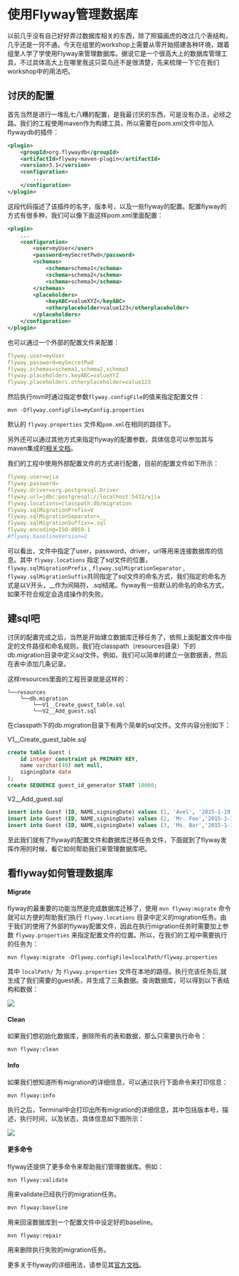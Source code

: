 # 使用Flyway管理数据库

以前几乎没有自己好好弄过数据库相关的东西，除了照猫画虎的改过几个表结构，几乎还是一窍不通。今天在组里的workshop上需要从零开始搭建各种环境，跟着组里人学了学使用Flyway来管理数据库。据说它是一个很高大上的数据库管理工具，不过具体高大上在哪里我这只菜鸟还不是很清楚，先来梳理一下它在我们workshop中的用法吧。

## **讨厌的配置**

首先当然是进行一堆乱七八糟的配置，是我最讨厌的东西，可是没有办法，必经之路。我们的工程使用maven作为构建工具，所以需要在pom.xml文件中加入flywaydb的插件：

``` xml
<plugin>
    <groupId>org.flywaydb</groupId>
    <artifactId>flyway-maven-plugin</artifactId>
    <version>3.1</version>
    <configuration>
        ....
    </configuration>
</plugin>
```

这段代码描述了该插件的名字，版本号，以及一些flyway的配置。配置flyway的方式有很多种，我们可以像下面这样pom.xml里面配置：

``` xml
<plugin>
    ...
    <configuration>
        <user>myUser</user>
        <password>mySecretPwd</password>
        <schemas>
            <schema>schema1</schema>
            <schema>schema2</schema>
            <schema>schema3</schema>
        </schemas>
        <placeholders>
            <keyABC>valueXYZ</keyABC>
            <otherplaceholder>value123</otherplaceholder>
        </placeholders>
    </configuration>
</plugin>
```

也可以通过一个外部的配置文件来配置：

``` yml
flyway.user=myUser
flyway.password=mySecretPwd
flyway.schemas=schema1,schema2,schema3
flyway.placeholders.keyABC=valueXYZ
flyway.placeholders.otherplaceholder=value123
```

然后执行mvn时通过指定参数`flyway.configFile`的值来指定配置文件：

```
mvn -Dflyway.configFile=myConfig.properties
```

默认的 `flyway.properties` 文件和`pom.xml`在相同的路径下。

另外还可以通过其他方式来指定flyway的配置参数，具体信息可以参加其与maven集成的[相关文档](http://flywaydb.org/documentation/maven/)。

我们的工程中使用外部配置文件的方式进行配置，目前的配置文件如下所示：

``` yml
flyway.user=wjia
flyway.password=
flyway.driver=org.postgresql.Driver
flyway.url=jdbc:postgresql://localhost:5432/wjia
flyway.locations=classpath:db/migration
flyway.sqlMigrationPrefix=V
flyway.sqlMigrationSeparator=__
flyway.sqlMigrationSuffix>=.sql
flyway.encoding=ISO-8859-1
#flyway.baselineVersion=2
```

可以看出，文件中指定了user，password，driver，url等用来连接数据库的信息。其中 `flyway.locations` 指定了sql文件的位置， `flyway.sqlMigrationPrefix` ,
`flyway.sqlMigrationSeparator` , `flyway.sqlMigrationSuffix`共同指定了sql文件的命名方式，我们指定的命名方式是以V开头，__作为间隔符，.sql结尾。flyway有一些默认的命名的命名方式，如果不符合规定会造成操作的失败。

## **建sql吧**

讨厌的配置完成之后，当然是开始建立数据库迁移任务了，依照上面配置文件中指定的文件路径和命名规则，我们在classpath（resources目录）下的db.migration目录中定义sql文件。例如，我们可以简单的建立一张数据表，然后在表中添加几条记录。

这样resources里面的工程目录就是这样的：

```
└──resources
    └──db.migration
        └──V1__Create_guest_table.sql
        └──V2__Add_guest.sql
```

在classpath下的db.migration目录下有两个简单的sql文件。文件内容分别如下：

V1__Create_guest_table.sql

``` sql
create table Guest (
	id integer constraint pk PRIMARY KEY,
	name varchar(40) not null,
	signingDate date
);
create SEQUENCE guest_id_generator START 10000;
```

V2__Add_guest.sql

``` sql
insert into Guest (ID, NAME,signingDate) values (1, 'Axel', '2015-1-19');
insert into Guest (ID, NAME,signingDate) values (2, 'Mr. Foo','2015-1-19');
insert into Guest (ID, NAME,signingDate) values (3, 'Ms. Bar','2015-1-19');
```

至此我们就有了flyway的配置文件和数据库迁移任务文件，下面就到了flyway发挥作用的时候，看它如何帮助我们来管理数据库吧。

## **看flyway如何管理数据库**

#### **Migrate**

flyway的最重要的功能当然是完成数据库迁移了，使用 `mvn flyway:migrate` 命令就可以方便的帮助我们执行 `flyway.locations` 目录中定义的migration任务。由于我们的使用了外部的flyway配置文件，因此在执行migration任务时需要加上参数 `flyway.properties` 来指定配置文件的位置。所以，在我们的工程中需要执行的任务为：

    mvn flyway:migrate -Dflyway.configFile=localPath/flyway.properties
	
其中 `localPath/` 为 `flyway.properties` 文件在本地的路径。执行完该任务后,就生成了我们需要的guest表，并生成了三条数据。查询数据库，可以得到以下表结构和数据：

![](/images/img_for_flyway/table.jpg)

#### **Clean**

如果我们想初始化数据库，删除所有的表和数据，那么只需要执行命令：

```
mvn flyway:clean
```

#### **Info**

如果我们想知道所有migration的详细信息，可以通过执行下面命令来打印信息：

```
mvn flyway:info
```

执行之后，Terminal中会打印出所有migration的详细信息，其中包括版本号，描述，执行时间，以及状态，具体信息如下图所示：

![](/images/img_for_flyway/info.jpg)

#### **更多命令**

flyway还提供了更多命令来帮助我们管理数据库。例如：

```
mvn flyway:validate
```

用来validate已经执行的migration任务。

``` bash
mvn flyway:baseline
```

用来回滚数据库到一个配置文件中设定好的baseline。

```
mvn flyway:repair
```

用来删除执行失败的migration任务。

更多关于flyway的详细用法，请参见其[官方文档](http://flywaydb.org/documentation/)。




